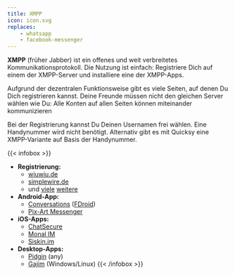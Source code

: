```yaml
---
title: XMPP
icon: icon.svg
replaces:
    - whatsapp
    - facebook-messenger
---
```


**XMPP** (früher Jabber) ist ein offenes und weit verbreitetes Kommunikationsprotokoll. Die Nutzung ist einfach: Registriere Dich auf einem der XMPP-Server und installiere eine der XMPP-Apps.

Aufgrund der dezentralen Funktionsweise gibt es viele Seiten, auf denen Du Dich registrieren kannst. Deine Freunde müssen nicht den gleichen Server wählen wie Du: Alle Konten auf allen Seiten können miteinander kommunizieren

Bei der Registrierung kannst Du Deinen Usernamen frei wählen. Eine Handynummer wird nicht benötigt. Alternativ gibt es mit Quicksy eine XMPP-Variante auf Basis der Handynummer.

{{< infobox >}}
- **Registrierung:** 
    - [wiuwiu.de](https://wiuwiu.de/)
    - [simplewire.de](https://simplewire.de/register.html)
    - und [viele](https://www.freie-messenger.de/sys_xmpp/server/#empfehlenswerte-deutschsprachige-server) [weitere](https://list.jabber.at/)
- **Android-App:** 
    - [Conversations](https://github.com/siacs/Conversations#conversations) ([FDroid](https://f-droid.org/en/packages/eu.siacs.conversations/))
    - [Pix-Art Messenger](https://github.com/kriztan/Pix-Art-Messenger#pix-art-messenger-)
- **iOS-Apps:** 
    - [ChatSecure](https://apps.apple.com/app/chatsecure/id464200063)
    - [Monal IM](https://itunes.apple.com/app/monal-free-xmpp-chat/id317711500)
    - [Siskin.im](https://apps.apple.com/app/tigase-messenger/id1153516838)
- **Desktop-Apps:** 
    - [Pidgin](https://pidgin.im/) (any)
    - [Gajim](https://gajim.org/downloads.php?lang=de) (Windows/Linux)
{{< /infobox >}}